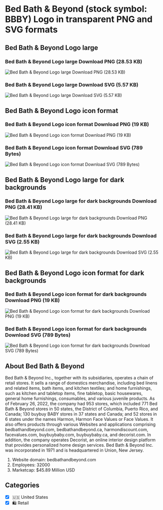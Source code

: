 # Bed Bath & Beyond (stock symbol: BBBY) Logo in transparent PNG and SVG formats

## Bed Bath & Beyond Logo large

### Bed Bath & Beyond Logo large Download PNG (28.53 KB)

![Bed Bath & Beyond Logo large Download PNG (28.53 KB)](/img/orig/BBBY_BIG-4857e6c4.png)

### Bed Bath & Beyond Logo large Download SVG (5.57 KB)

![Bed Bath & Beyond Logo large Download SVG (5.57 KB)](/img/orig/BBBY_BIG-261e1d97.svg)

## Bed Bath & Beyond Logo icon format

### Bed Bath & Beyond Logo icon format Download PNG (19 KB)

![Bed Bath & Beyond Logo icon format Download PNG (19 KB)](/img/orig/BBBY-ce0f0c27.png)

### Bed Bath & Beyond Logo icon format Download SVG (789 Bytes)

![Bed Bath & Beyond Logo icon format Download SVG (789 Bytes)](/img/orig/BBBY-28e003cc.svg)

## Bed Bath & Beyond Logo large for dark backgrounds

### Bed Bath & Beyond Logo large for dark backgrounds Download PNG (28.41 KB)

![Bed Bath & Beyond Logo large for dark backgrounds Download PNG (28.41 KB)](/img/orig/BBBY_BIG.D-48a6a9e6.png)

### Bed Bath & Beyond Logo large for dark backgrounds Download SVG (2.55 KB)

![Bed Bath & Beyond Logo large for dark backgrounds Download SVG (2.55 KB)](/img/orig/BBBY_BIG.D-9a6d7ee2.svg)

## Bed Bath & Beyond Logo icon format for dark backgrounds

### Bed Bath & Beyond Logo icon format for dark backgrounds Download PNG (19 KB)

![Bed Bath & Beyond Logo icon format for dark backgrounds Download PNG (19 KB)](/img/orig/BBBY.D-cc33caa7.png)

### Bed Bath & Beyond Logo icon format for dark backgrounds Download SVG (789 Bytes)

![Bed Bath & Beyond Logo icon format for dark backgrounds Download SVG (789 Bytes)](/img/orig/BBBY.D-ed27e93a.svg)

## About Bed Bath & Beyond

Bed Bath & Beyond Inc., together with its subsidiaries, operates a chain of retail stores. It sells a range of domestics merchandise, including bed linens and related items, bath items, and kitchen textiles; and home furnishings, such as kitchen and tabletop items, fine tabletop, basic housewares, general home furnishings, consumables, and various juvenile products. As of February 26, 2022, the company had 953 stores, which included 771 Bed Bath & Beyond stores in 50 states, the District of Columbia, Puerto Rico, and Canada; 130 buybuy BABY stores in 37 states and Canada; and 52 stores in 6 states under the names Harmon, Harmon Face Values or Face Values. It also offers products through various Websites and applications comprising bedbathandbeyond.com, bedbathandbeyond.ca, harmondiscount.com, facevalues.com, buybuybaby.com, buybuybaby.ca, and decorist.com. In addition, the company operates Decorist, an online interior design platform that provides personalized home design services. Bed Bath & Beyond Inc. was incorporated in 1971 and is headquartered in Union, New Jersey.

1. Website domain: bedbathandbeyond.com
2. Employees: 32000
3. Marketcap: $45.89 Million USD


## Categories
- [x] 🇺🇸 United States
- [x] 🛍️ Retail
